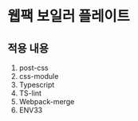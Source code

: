 # 웹팩 보일러 플레이트

## 적용 내용

1. post-css
2. css-module
3. Typescript
4. TS-lint
5. Webpack-merge
6. ENV33
